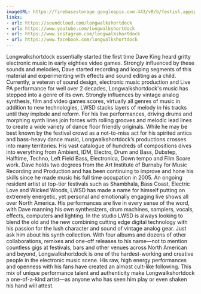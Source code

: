 ```yaml
---
imageURL: https://firebasestorage.googleapis.com:443/v0/b/festivl.appspot.com/o/userContent%2FDF0F0D05-CE48-4C6E-B1B0-AA068F424636.png?alt=media&token=81358e0d-2b88-4300-bcff-6f52cab9fb06
links:
- url: https://soundcloud.com/longwalkshortdock
- url: https://www.youtube.com/longwalkshortdock
- url: https://www.instagram.com/longwalkshortdock
- url: https://www.facebook.com/longwalkshortdock
---
```

Longwalkshortdock essentially started the first time Dave King heard gritty electronic music in early eighties video games. Strongly influenced by these sounds and melodies, Dave started recording and looping segments of this material and experimenting with effects and sound editing as a child. Currently, a veteran of sound design, electronic music production and Live PA performance for well over 2 decades, Longwalkshortdock's music has stepped into a genre of its own. Strongly influences by vintage analog synthesis, film and video games scores, virtually all genres of music in addition to new technologies, LWSD stacks layers of melody in his tracks until they implode and reform. For his live performances, driving drums and morphing synth lines join forces with rolling grooves and melodic lead lines to create a wide variety of dance floor friendly originals. While he may be best known by the festival crowd as a not-to-miss act for his spirited antics and bass-heavy dance music, Longwalkshortdock’s productions crosses into many territories. His vast catalogue of hundreds of compositions dives into everything from Ambient, IDM, Electro, Drum and Bass, Dubstep, Halftime, Techno, Left Field Bass, Electronica, Down tempo and Film Score work. Dave holds two degrees from the Art Institute of Burnaby for Music Recording and Production and has been continuing to improve and hone his skills since he made music his full time occupation in 2005. An ongoing resident artist at top-tier festivals such as Shambhala, Bass Coast, Electric Love and Wicked Woods, LWSD has made a name for himself putting on extremely energetic, yet personal and emotionally engaging live shows all over North America. His performances are live in every sense of the word, with Dave manning his own synthesizers, drum machines, samplers, vocals, effects, computers and lighting. In the studio LWSD is always looking to blend the old and the new combining cutting edge digital technology with his passion for the lush character and sound of vintage analog gear. Just ask him about his synth collection. With four albums and dozens of other collaborations, remixes and one-off releases to his name—not to mention countless gigs at festivals, bars and other venues across North American and beyond, Longwalkshortdock is one of the hardest-working and creative people in the electronic music scene. His raw, high energy performances and openness with his fans have created an almost cult-like following. This mix of unique performance talent and authenticity make Longwalkshortdock a one-of-a-kind artist—as anyone who has seen him play or even shaken his hand will attest. 